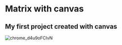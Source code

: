 # Matrix with canvas


## My first project created with canvas 



![chrome_d4u9oFCIvN](https://user-images.githubusercontent.com/57879592/147362426-5b696956-cbdd-4e5a-992b-108a559593b7.png)
